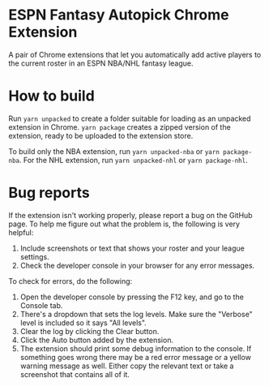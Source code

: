 # ESPN Fantasy Autopick Chrome Extension
A pair of Chrome extensions that let you automatically add active players to the current roster in an ESPN NBA/NHL fantasy league.

# How to build
Run `yarn unpacked` to create a folder suitable for loading as an unpacked extension in Chrome. `yarn package` creates a zipped version of the extension, ready to be uploaded to the extension store.

To build only the NBA extension, run `yarn unpacked-nba` or `yarn package-nba`. For the NHL extension, run `yarn unpacked-nhl` or `yarn package-nhl`.

# Bug reports
If the extension isn't working properly, please report a bug on the GitHub page. To help me figure out what the problem is, the following is very helpful:
1. Include screenshots or text that shows your roster and your league settings.
2. Check the developer console in your browser for any error messages.

To check for errors, do the following:
1. Open the developer console by pressing the F12 key, and go to the Console tab.
2. There's a dropdown that sets the log levels. Make sure the "Verbose" level is included so it says "All levels".
3. Clear the log by clicking the Clear button.
4. Click the Auto button added by the extension.
5. The extension should print some debug information to the console. If something goes wrong there may be a red error message or a yellow warning message as well. Either copy the relevant text or take a screenshot that contains all of it.

